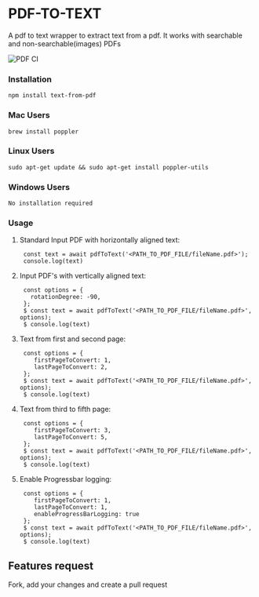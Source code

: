 # PDF-TO-TEXT
A pdf to text wrapper to extract text from a pdf. It works with searchable and non-searchable(images) PDFs

![PDF CI](https://github.com/fasatrix/pdf-to-text/actions/workflows/pdfToText.yaml/badge.svg)

### Installation
`npm install text-from-pdf`

### Mac Users
`brew install poppler`

### Linux Users
`sudo apt-get update && sudo apt-get install poppler-utils`

### Windows Users
`No installation required`

### Usage
1) Standard Input PDF with horizontally aligned text:      
      ```
       const text = await pdfToText('<PATH_TO_PDF_FILE/fileName.pdf>');
       console.log(text)
     ```
2)  Input PDF's with vertically aligned text:
       ```  
        const options = {
          rotationDegree: -90,
        };
        $ const text = await pdfToText('<PATH_TO_PDF_FILE/fileName.pdf>', options);
        $ console.log(text)
       ```
3)  Text from first and second page:
       ```  
        const options = {
           firstPageToConvert: 1,
           lastPageToConvert: 2,
        };
        $ const text = await pdfToText('<PATH_TO_PDF_FILE/fileName.pdf>', options);
        $ console.log(text)
       ```
4)  Text from third to fifth page:
       ```  
        const options = {
           firstPageToConvert: 3,
           lastPageToConvert: 5,
        };
        $ const text = await pdfToText('<PATH_TO_PDF_FILE/fileName.pdf>', options);
        $ console.log(text)
       ```
4)  Enable Progressbar logging:
       ```  
        const options = {
           firstPageToConvert: 1,
           lastPageToConvert: 1,
           enableProgressBarLogging: true
        };
        $ const text = await pdfToText('<PATH_TO_PDF_FILE/fileName.pdf>', options);
        $ console.log(text)
       ```    

## Features request
Fork, add your changes and create a pull request 

       
